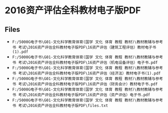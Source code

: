 # 2016资产评估全科教材电子版PDF

## Files

- `F:/5000G电子书\G01-文化科学教育体育(国学 文化 体育 教程 教材)\教材教辅与参考书 考试\2016资产评估全科教材电子版PDF\16资产评估（建筑工程评估）教材电子书(1).pdf`
- `F:/5000G电子书\G01-文化科学教育体育(国学 文化 体育 教程 教材)\教材教辅与参考书 考试\2016资产评估全科教材电子版PDF\16资产评估（机电设备评估）电子书.pdf`
- `F:/5000G电子书\G01-文化科学教育体育(国学 文化 体育 教程 教材)\教材教辅与参考书 考试\2016资产评估全科教材电子版PDF\16资产评估（经济法）教材电子书(1).pdf`
- `F:/5000G电子书\G01-文化科学教育体育(国学 文化 体育 教程 教材)\教材教辅与参考书 考试\2016资产评估全科教材电子版PDF\16资产评估（财务会计）教材电子书.pdf`
- `F:/5000G电子书\G01-文化科学教育体育(国学 文化 体育 教程 教材)\教材教辅与参考书 考试\2016资产评估全科教材电子版PDF\16资产评估（资产评估）电子书.pdf`
- `F:/5000G电子书\G01-文化科学教育体育(国学 文化 体育 教程 教材)\教材教辅与参考书 考试\2016资产评估全科教材电子版PDF\files.txt`
